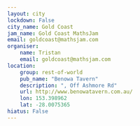 ```yaml
---
layout: city                                           
lockdown: False
city_name: Gold Coast                                                             
jam_name: Gold Coast MathsJam
email: goldcoast@mathsjam.com
organiser:
    name: Tristan
    email: goldcoast@mathsjam.com
location:
    group: rest-of-world
    pub_name: "Benowa Tavern"
    description: ", Off Ashmore Rd"
    url: http://www.benowatavern.com.au/
    lon: 153.398962
    lat: -28.0075365
hiatus: False
---
```

